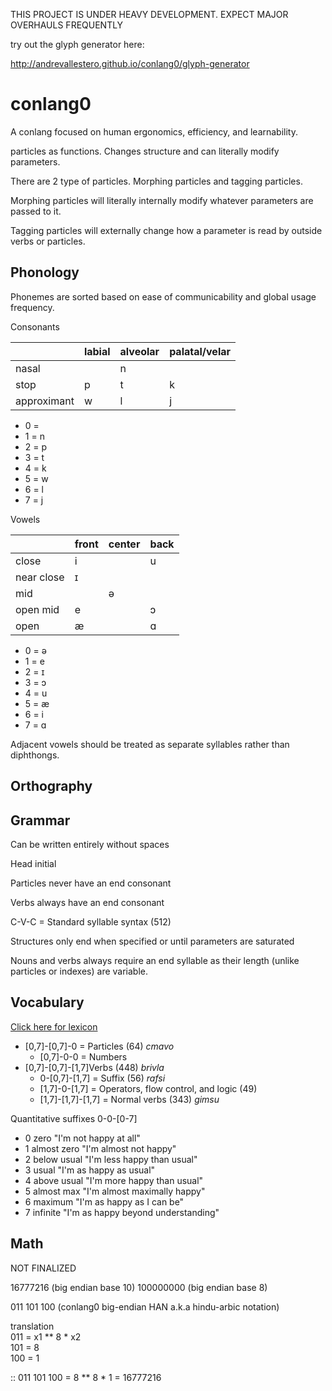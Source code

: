 THIS PROJECT IS UNDER HEAVY DEVELOPMENT. EXPECT MAJOR OVERHAULS FREQUENTLY  

try out the glyph generator here:

http://andrevallestero.github.io/conlang0/glyph-generator
    
# conlang0  
A conlang focused on human ergonomics, efficiency, and learnability.

particles as functions. Changes structure and can literally modify parameters.  
  
There are 2 type of particles. Morphing particles and tagging particles.  
  
Morphing particles will literally internally modify whatever parameters are passed to it.  
   
Tagging particles will externally change how a parameter is read by outside verbs or particles.
   
## Phonology
Phonemes are sorted based on ease of communicability and global usage frequency.

Consonants  

|           |labial|alveolar|palatal/velar|  
|-----------|------|--------|-------------|
|nasal      |      |n       |             |
|stop       |p     |t       |k            |
|approximant|w     |l       |j            |

- 0 =
- 1 = n
- 2 = p
- 3 = t
- 4 = k
- 5 = w
- 6 = l
- 7 = j

Vowels 

|          |front|center|back|  
|----------|-----|------|----|
|close     |i    |      |u   |
|near close|ɪ    |      |    |
|mid       |     |ə     |    |
|open mid  |e    |      |ɔ   |
|open      |æ    |      |ɑ   |

- 0 = ə
- 1 = e
- 2 = ɪ
- 3 = ɔ
- 4 = u
- 5 = æ
- 6 = i
- 7 = ɑ

Adjacent vowels should be treated as separate syllables rather than diphthongs.

## Orthography  
  
## Grammar
Can be written entirely without spaces

Head initial

Particles never have an end consonant

Verbs always have an end consonant

C-V-C = Standard syllable syntax (512)

Structures only end when specified or until parameters are saturated  
  
Nouns and verbs always require an end syllable as their length (unlike particles or indexes) are variable.

## Vocabulary   
[Click here for lexicon](lexicon.md) 

- [0,7]-[0,7]-0 = Particles (64) *cmavo*
	- [0,7]-0-0 = Numbers
- [0,7]-[0,7]-[1,7]Verbs (448) *brivla*
	- 0-[0,7]-[1,7] = Suffix (56) *rafsi*
	- [1,7]-0-[1,7] = Operators, flow control, and logic (49)
	- [1,7]-[1,7]-[1,7] = Normal verbs (343) *gimsu*


Quantitative suffixes 0-0-[0-7]

- 0	zero		"I'm not happy at all"
- 1	almost zero	"I'm almost not happy"
- 2	below usual	"I'm less happy than usual"
- 3	usual		"I'm as happy as usual"
- 4	above usual	"I'm more happy than usual"
- 5	almost max	"I'm almost maximally happy"
- 6	maximum		"I'm as happy as I can be"
- 7	infinite	"I'm as happy beyond understanding"

## Math  
NOT FINALIZED  

16777216	(big endian base 10)
100000000	(big endian base 8)  

011 101 100		(conlang0 big-endian HAN a.k.a hindu-arbic notation)  
  
translation  
011 = x1 ** 8 * x2  
101 = 8  
100 = 1  
  
:: 011 101 100 = 8 ** 8 * 1 = 16777216

